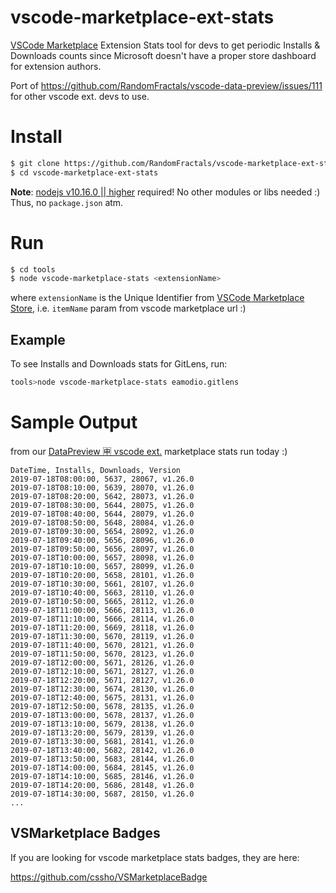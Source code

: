# vscode-marketplace-ext-stats

[VSCode Marketplace](https://marketplace.visualstudio.com/vscode) Extension Stats tool for devs to get periodic Installs & Downloads counts since Microsoft doesn't have a proper store dashboard for extension authors.

Port of https://github.com/RandomFractals/vscode-data-preview/issues/111 for other vscode ext. devs to use.

# Install

```bash
$ git clone https://github.com/RandomFractals/vscode-marketplace-ext-stats
$ cd vscode-marketplace-ext-stats
```

**Note**: [nodejs v10.16.0 || higher](https://nodejs.org/en/download/) required! No other modules or libs needed :) Thus, no `package.json` atm.

# Run

```bash
$ cd tools
$ node vscode-marketplace-stats <extensionName>
```
where `extensionName` is the Unique Identifier from [VSCode Marketplace Store](https://marketplace.visualstudio.com/vscode), i.e. `itemName` param from vscode marketplace url :)

## Example

To see Installs and Downloads stats for GitLens, run:

```bash
tools>node vscode-marketplace-stats eamodio.gitlens
```

# Sample Output

from our [DataPreview 🈸 vscode ext.](https://github.com/RandomFractals/vscode-data-preview) marketplace stats run today :)

```csv
DateTime, Installs, Downloads, Version
2019-07-18T08:00:00, 5637, 28067, v1.26.0
2019-07-18T08:10:00, 5639, 28070, v1.26.0
2019-07-18T08:20:00, 5642, 28073, v1.26.0
2019-07-18T08:30:00, 5644, 28075, v1.26.0
2019-07-18T08:40:00, 5644, 28079, v1.26.0
2019-07-18T08:50:00, 5648, 28084, v1.26.0
2019-07-18T09:30:00, 5654, 28092, v1.26.0
2019-07-18T09:40:00, 5656, 28096, v1.26.0
2019-07-18T09:50:00, 5656, 28097, v1.26.0
2019-07-18T10:00:00, 5657, 28098, v1.26.0
2019-07-18T10:10:00, 5657, 28099, v1.26.0
2019-07-18T10:20:00, 5658, 28101, v1.26.0
2019-07-18T10:30:00, 5661, 28107, v1.26.0
2019-07-18T10:40:00, 5663, 28110, v1.26.0
2019-07-18T10:50:00, 5665, 28112, v1.26.0
2019-07-18T11:00:00, 5666, 28113, v1.26.0
2019-07-18T11:10:00, 5666, 28114, v1.26.0
2019-07-18T11:20:00, 5669, 28118, v1.26.0
2019-07-18T11:30:00, 5670, 28119, v1.26.0
2019-07-18T11:40:00, 5670, 28121, v1.26.0
2019-07-18T11:50:00, 5670, 28123, v1.26.0
2019-07-18T12:00:00, 5671, 28126, v1.26.0
2019-07-18T12:10:00, 5671, 28127, v1.26.0
2019-07-18T12:20:00, 5671, 28127, v1.26.0
2019-07-18T12:30:00, 5674, 28130, v1.26.0
2019-07-18T12:40:00, 5675, 28131, v1.26.0
2019-07-18T12:50:00, 5678, 28135, v1.26.0
2019-07-18T13:00:00, 5678, 28137, v1.26.0
2019-07-18T13:10:00, 5679, 28138, v1.26.0
2019-07-18T13:20:00, 5679, 28139, v1.26.0
2019-07-18T13:30:00, 5681, 28141, v1.26.0
2019-07-18T13:40:00, 5682, 28142, v1.26.0
2019-07-18T13:50:00, 5683, 28144, v1.26.0
2019-07-18T14:00:00, 5684, 28145, v1.26.0
2019-07-18T14:10:00, 5685, 28146, v1.26.0
2019-07-18T14:20:00, 5686, 28148, v1.26.0
2019-07-18T14:30:00, 5687, 28150, v1.26.0
...
```
## VSMarketplace Badges

If you are looking for vscode marketplace stats badges, they are here: 

https://github.com/cssho/VSMarketplaceBadge
